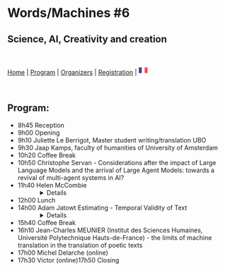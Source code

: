 # Words/Machines #6
## Science, AI, Creativity and creation

<br>


[Home](index) | [Program](program) | [Organizers](orga) | [Registration](registration) | [<img src="FR.png" width="20">](../fr/orga)

<br>

## Program:

<ul>
<li>8h45 Reception</li>
<li>9h00 Opening</li>
<li>9h10 Juliette Le Berrigot, Master student writing/translation UBO</li>
<li>9h30 Jaap Kamps, faculty of humanities of University of Amsterdam</li>
<li>10h20 Coffee Break</li>
<li>10h50 Christophe Servan - Considerations after the impact of Large Language Models and the arrival of Large Agent Models: towards a revival of multi-agent systems in AI?</li>
<li>11h40 Helen McCombie        
        <details style="margin-left:50px"><summary> Details </summary>
                <b>Abstract:</b> <br> I explore some ways digital tools can create, assist and inspire song lyric writing by presenting some examples of language treatment tools specific to this activity and some experiments using generically-trained LLMs.

Many song styles pose constraints on the lyric text needed,  particularly in terms of word choice, including the selection of rhymes suitable for the subject context, and the adherence to stress patterns dictated by the music or existing lines of text. 
While digital tools can assist with these aspects, wholesale writing of complete sets of lyrics by LLM-based tools creates a paradox. The generic nature of responses tends to produce lyrics lacking in specifics that would otherwise add relatability, plausibility and memorability. Using Chat GPT I tested queries that could channel LLM output into something less generic.

Songwriters welcome AI tools with varying enthusiasm. I make a round-up of some impressions gathered among an online songwriting community. 

Finally, I take look at a few examples of interactive and commercial applications.
                <br><br><b>Bio :</b><br> Helen McCombie works at the university translation bureau where she specialises in scientific text revision.  She is also an amateur musician.
</details> </li>

<li>12h00 Lunch</li>
<li>14h00 Adam Jatowt Estimating - Temporal Validity of Text
        <details style="margin-left:50px"><summary> Details </summary>
                
                <b>Abstract:</b><br>
        It is important to learn whether information is still valid or not for various downstream applications including recommender systems, information retrieval, and user state tracking on microblogs and via chatbot conversations. It is also beneficial to deeply understand the story by tracking implicit information about the durations of protagonists' activities and involved events. However, this kind of inference is still difficult for machines as it usually requires temporal commonsense knowledge and reasoning. We propose and investigate a series of novel tasks related to temporal commonsense reasoning such as temporal validity estimation, temporal validity reassessment, and temporal validity change prediction of an input text given some follow-up context. In essence, these tasks require inference whether actions expressed in text are still ongoing or have been completed, hence whether the describing them content remains valid, or has rather become obsolete, either due to the elapsed time or based on the provision of additional context. Additionally, we also discuss several novel datasets that we have constructed for probing LLMs and NLP models in general when it comes to temporal validity estimation and reasoning.
                <br><br><b>Bio :</b><br>
                Adam Jatowt is a Full Professor at the Department of Computer Science of the University of Innsbruck, Austria. He also serves as a Deputy Head of the Digital Science Center and Deputy Head of the Research Center Digital Humanities at the University of Innsbruck. Adam received his Ph.D. degree in Information Science & Technology from the University of Tokyo in 2005, and afterwards he worked at Kyoto University for 14 years, first as an Assistant and later as an Associate Professor. His research interests lie in the intersection of natural language processing, information retrieval and artificial intelligence. Adam is on the editorial board of IP&M, JASIST, IJDL, and JIIS journals, as well as serves as a Senior PC member of SIGIR, WSDM, CIKM, ECIR, SIGIR-AP and JCDL conferences. He is a recipient of the Friedrich Wilhelm Bessel Research Award by the Humboldt Society and the Karlsruhe Institute of Technology’s (KIT) International Excellence Fellowship.
        </details> </li>
        
<li>14h50 Riwal Lefort - Artificial Intelligence in bancassurance
        
        <details style="margin-left:50px"><summary> Details </summary>
                <b>Abstract:</b> <br> In this presentation, we address the subject of Artificial Intelligence (AI) in bancassurance.
After giving a vision of AI and a few general definitions, we present a large number of use cases specific to the bancassurance sector.
We will see that AI can occupy the entire information system, from the front office (customer relations) to the back office (data center management), via the middle offices (decision support).
We'll also see that all types of data are present: textual data (e-mails, news articles, etc.), images (invoice scans, account statements, etc.), bank transaction labels, etc.
Next, we'll look at the specifics and workflow of an AI project in bancassurance. Indeed, regulations impose strict constraints on the monitoring and explicability of AI models.
We conclude with a discussion on the adoption of generative AI: can it be used? What precautions need to be taken?
                <br><br><b>Bio :</b><br>
After 10 years of academic research in Machine Learning for computer vision, bioinformatics or underwater acoustics, Riwal LEFORT was recruited in 2017 at Crédit Mutuel Arkéa (CMA) to develop Artificial Intelligence (AI) in the group. His work at CMA focuses on setting up and monitoring AI projects, but he also takes part in internal AI training courses and helps formalize AI projects (procedures and protocols).
</details> </li>

<li>15h40 Coffee Break</li>
<li>16h10 Jean-Charles MEUNIER (Institut des Sciences Humaines, Université Polytechnique Hauts-de-France) - the limits of machine translation in the translation of poetic texts</li>
<li>17h00 Michel Delarche (online)</li>
<li>17h30 Victor (online)17h50 Closing</li>
</ul>
